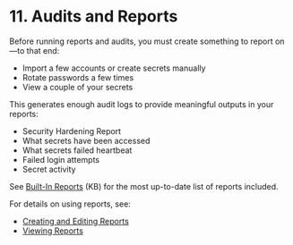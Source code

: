 [title]: # (11. Audits and Reports)
[tags]: # (Audit,Report)
[priority]: # (110)

# 11. Audits and Reports

Before running reports and audits, you must create something to report on—to that end:

- Import a few accounts or create secrets manually
- Rotate passwords a few times
- View a couple of your secrets

This generates enough audit logs to provide meaningful outputs in your reports:

- Security Hardening Report
- What secrets have been accessed
- What secrets failed heartbeat
- Failed login attempts
- Secret activity

See [Built-In Reports](https://updates.thycotic.net/links.ashx?BuiltInReports) (KB) for the most up-to-date list of reports included.

For details on using reports, see:

- [Creating and Editing Reports](#Creating-and-Editing-Reports)
- [Viewing Reports](#Viewing-Reports)
